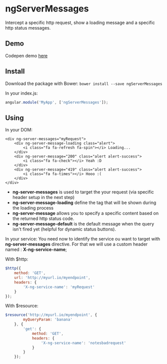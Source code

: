 # ngServerMessages

Intercept a specific http request, show a loading message and a specific http status messages.

## Demo

Codepen demo [here](http://codepen.io/SebL/pen/YXWpBz/)

## Install

Download the package with Bower:
```bower install --save ngServerMessages```

In your index.js:

```javascript
angular.module('MyApp', ['ngServerMessages']);
```

## Using

In your DOM:

```markup
<div ng-server-messages="myRequest">
	<div ng-server-message-loading class="alert">
		<i class="fa fa-refresh fa-spin"></i> Loading...
	</div>
	<div ng-server-message="200" class="alert alert-success">
		<i class="fa fa-check"></i> Yeah :D
	</div>
	<div ng-server-message="419" class="alert alert-success">
		<i class="fa fa-times"></i> Hooo :(
	</div>
</div>
```

- **ng-server-messages** is used to target the your request (via specific header setup in the next step)
- **ng-server-message-loading** define the tag that will be shown during the loading process
- **ng-server-message** allows you to specify a specific content based on the returned http status code.
- **ng-server-message-default** is the default message when the query isn't fired yet (helpful for dynamic status buttons).

In your service:
You need now to identify the service ou want to target with **ng-server-messages** directive.
For that we will use a custom header named : **X-ng-service-name**;

With $http:

```javascript
$http({
	method: 'GET',
	url: 'http://myurl.io/myendpoint',
	headers: {
		'X-ng-service-name': 'myRequest'
	}
});
```

With $resource:

```javascript
$resource('http://myurl.io/myendpoint', { 
		myQueryParam: 'banana'
	}, {
		'get': {
			method: 'GET',
			headers: {
				'X-ng-service-name': 'notesbadrequest'
			}
		}
	});
```